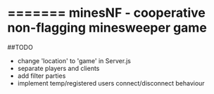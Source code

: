 =======
minesNF - cooperative non-flagging minesweeper game
=======

##TODO
* change 'location' to 'game' in Server.js
* separate players and clients
* add  filter parties
* implement temp/registered users connect/disconnect behaviour

